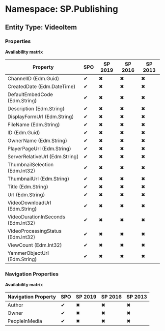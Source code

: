 # Namespace: SP.Publishing

## Entity Type: VideoItem

### Properties

**Availability matrix**

Property | SPO | SP 2019 | SP 2016 | SP 2013
----------|-----|---------|---------|--------
ChannelID (Edm.Guid) | ✔ | ✖ | ✖ | ✖
CreatedDate (Edm.DateTime) | ✔ | ✖ | ✖ | ✖
DefaultEmbedCode (Edm.String) | ✔ | ✖ | ✖ | ✖
Description (Edm.String) | ✔ | ✖ | ✖ | ✖
DisplayFormUrl (Edm.String) | ✔ | ✖ | ✖ | ✖
FileName (Edm.String) | ✔ | ✖ | ✖ | ✖
ID (Edm.Guid) | ✔ | ✖ | ✖ | ✖
OwnerName (Edm.String) | ✔ | ✖ | ✖ | ✖
PlayerPageUrl (Edm.String) | ✔ | ✖ | ✖ | ✖
ServerRelativeUrl (Edm.String) | ✔ | ✖ | ✖ | ✖
ThumbnailSelection (Edm.Int32) | ✔ | ✖ | ✖ | ✖
ThumbnailUrl (Edm.String) | ✔ | ✖ | ✖ | ✖
Title (Edm.String) | ✔ | ✖ | ✖ | ✖
Url (Edm.String) | ✔ | ✖ | ✖ | ✖
VideoDownloadUrl (Edm.String) | ✔ | ✖ | ✖ | ✖
VideoDurationInSeconds (Edm.Int32) | ✔ | ✖ | ✖ | ✖
VideoProcessingStatus (Edm.Int32) | ✔ | ✖ | ✖ | ✖
ViewCount (Edm.Int32) | ✔ | ✖ | ✖ | ✖
YammerObjectUrl (Edm.String) | ✔ | ✖ | ✖ | ✖

### Navigation Properties

**Availability matrix**

Navigation Property | SPO | SP 2019 | SP 2016 | SP 2013
----------|-----|---------|---------|--------
Author | ✔ | ✖ | ✖ | ✖
Owner | ✔ | ✖ | ✖ | ✖
PeopleInMedia | ✔ | ✖ | ✖ | ✖
